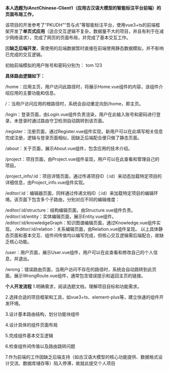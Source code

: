 **本人选题为iAnctChinese-Client1（应用古汉语大模型的智能标注平台前端）的页面布局工作，**

该项目的开发参考了“PKUDH”“吾与点”等智能标注平台，使用vue3+ts的前端框架开发了**单页式应用**（适合交互逻辑不复杂，数据量不大的项目，并且有利于在减少网络请求），完成了网页的页面布局，并完成了基本交互工作。

因**缺乏后端开发**，需使用的后端数据暂时直接在前端使用静态数据模拟，并不影响已完成的交互逻辑。

初始前端模拟的用户账号和密码分别为：
tom
123

**具体路由逻辑如下：**

/home：应用主页，用户访问此路径时，将展示Home.vue组件的内容，该组件介绍应用的主要功能和信息。

/：当用户访问应用的根路径时，系统会自动重定向到/home，即主页。

/login：登录页面，由Login.vue组件负责渲染，用户在此输入账号和密码进行登录，未登录时通过路由守卫检测自动跳转到该页面。

/register：注册页面，通过Register.vue组件实现，新用户可以在此填写相关信息完成注册，逻辑与登录页面相似，因缺乏后端配合便只做了静态页面。

/about：关于页面，展示About.vue组件，包含应用的技术介绍。

/project：项目页面，由Project.vue组件呈现，用户可以在此查看和管理自己的项目。

/project_info/:id：项目详情页面，通过传递项目ID（:id）来动态加载特定项目的详细信息，由Project_info.vue组件实现。

/editor/:id：编辑器页面，同样通过传递文档ID（:id）来加载特定项目的编辑环境。该页面下包含多个子路由，分别对应不同的编辑维度：

/editor/:id/structure：结构编辑页面，由Structure.vue组件负责。
/editor/:id/entity：实体编辑页面，展示Entity.vue组件。
/editor/:id/knowledgeGraph：知识图谱编辑页面，通过Knowledge.vue组件实现。
/editor/:id/relation：关系编辑页面，由Relation.vue组件呈现。
以上具体静态页面和基本交互、组件间传值均以编写完成，但核心交互逻辑需后端配合，故缺乏核心功能。

/user：用户页面，展示User.vue组件，用户可以在此查看和修改自己的个人信息，并退出。

/wrong：错误路由页面，当用户访问不存在的路径时，系统会自动跳转到此页面，展示WrongRoute.vue组件，通常包含错误提示和返回主页的链接。

**个人开发流程**
1.明确需求，阅读选题文档，理解项目目标和功能需求。

2.选择合适的项目框架和工具，如vue3+ts、element-plus等，建立快速的组件开发环境。

3.设计基本路由结构，划分功能块组件

4.设计具体的组件页面布局

5.完成组件基本交互逻辑

6.检查组件间传值以及路由跳转问题

7.作为前端的工作因缺乏后端支持（如古汉语大模型的核心功能提供、数据格式设计交流、数据库储存等）陷入停滞，故就此提交个人项目


